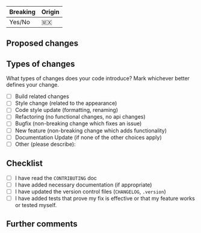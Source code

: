 | Breaking | Origin |
| -------- | ------ |
| Yes/No   | 🇲🇽     |

## Proposed changes
<!-- Describe the big picture of your changes here to communicate to the 
maintainers why we should accept this pull request. If it fixes a bug or
resolves a feature request, be sure to link to that issue. -->

## Types of changes
<!-- Please do not submit updates to dependencies unless it fixes an issue. --> 
<!-- Please try to limit your pull request to one type, submit multiple pull requests if needed. --> 
What types of changes does your code introduce? Mark whichever better defines your change.
- [ ] Build related changes
- [ ] Style change (related to the appearance)
- [ ] Code style update (formatting, renaming)
- [ ] Refactoring (no functional changes, no api changes)
- [ ] Bugfix (non-breaking change which fixes an issue)
- [ ] New feature (non-breaking change which adds functionality)
- [ ] Documentation Update (if none of the other choices apply)
- [ ] Other (please describe): 

## Checklist
<!-- Put an `x` in the boxes that apply. You can also fill these out after creating the PR.
If you're unsure about any of them, don't hesitate to ask. We're here to help!
This is simply a reminder of what we are going to look for before merging your code. -->
- [ ] I have read the `CONTRIBUTING` doc
- [ ] I have added necessary documentation (if appropriate)
- [ ] I have updated the version control files (`CHANGELOG`, `.version`)
- [ ] I have added tests that prove my fix is effective or that my feature works or tested myself.

## Further comments
<!-- If this is a relatively large or complex change, kick off the discussion by explaining
why you chose the solution you did and what alternatives you considered, etc... -->
<!-- If this introduces a breaking change, please describe the impact and migration path for
existing applications below. -->
